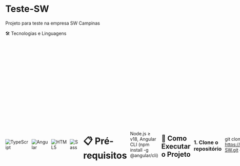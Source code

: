 # Teste-SW
Projeto para teste na empresa SW Campinas

🛠️ Tecnologias e Linguagens
<div style="display: flex; gap: 10px; align-items: center;">
<img src="https://img.shields.io/badge/TypeScript-3178C6?style=for-the-badge&logo=typescript&logoColor=white" alt="TypeScript" /> <img src="https://img.shields.io/badge/Angular-DD0031?style=for-the-badge&logo=angular&logoColor=white" alt="Angular" /> <img src="https://img.shields.io/badge/HTML5-E34F26?style=for-the-badge&logo=html5&logoColor=white" alt="HTML5" /> <img src="https://img.shields.io/badge/Sass-CC6699?style=for-the-badge&logo=sass&logoColor=white" alt="Sass" />

# 📋 Pré-requisitos
 Node.js ≥ v18,
 Angular CLI (npm install -g @angular/cli)

## 🚀 **Como Executar o Projeto**

### 1. **Clone o repositório**

git clone https://github.com/rafaelfriske/Teste-SW.git
cd Teste-SW

### 2. 📦 Instale as dependências
bash
npm install
### 3. ⚡ Inicie o servidor de desenvolvimento
bash
ng serve
👉 Acesse: http://localhost:4200

##  🔍 **Configuração Prévia (IMPORTANTE)**

Antes de fazer login, verifique a URL da API no arquivo:  
`src/environments/environment.ts`  

###  📌 **No meu caso específico:**  
```typescript
export const environment = {
  apiUrl: 'https://localhost:44307/api' // IIS Express padrão
};

🔗 Documentação da API: Link aqui https://github.com/rafaelfriske/api-sw/blob/main/README.md

##  🔐 Como Usar (Login de Teste)

## 📝 Credenciais de Teste
E-mail: `teste@teste.com`  
Senha: `123456`

## 🚀 Passos para Login
1. Acesse a página de login em `http://localhost:4200/login`
2. Insira as credenciais acima
3. Clique no botão **"Entrar"**
.

## ✨ Funcionalidades

Adicionar:	Preencha título, descrição e data; a tabela atualiza automaticamente

Editar: Altere o status (Pendente/Concluído) no modal e salve as mudanças

Remover: Remoção visual (os dados permanecem no banco para relatórios)


## 🏆 Considerações Finais

### 💡 Sobre o Projeto
Todas as funcionalidades que utilizei para desenvolver o projeto (como pegar o valor do status pelo data e utiliza-lo no modal), são funcionalidades que já utilizo no meu dia a dia. Como também a atualização em tempo real após cada interatividade na tela.

Para desenvolver o front tive ajuda da IA DeepSeek.


## Considerações finais

### 🕒 **Desenvolvimento:** 2 dias (Sábado/Domingo)

Fico à disposição para dúvidas ou uma conversa. Obrigado pela oportunidade!

Se precisar de mais alguma ajuda ou quiser que eu revise algum trecho específico, fico à disposição!
